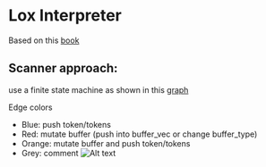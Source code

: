 # Lox Interpreter

Based on this [book](https://craftinginterpreters.com/)

## Scanner approach:

use a finite state machine as shown in this [graph](<https://dreampuf.github.io/GraphvizOnline/#digraph%20G%20%7B%0A%20%20%20%20bgcolor%3D%22%23ffffff00%22%20%23%20RGBA%20(with%20alpha)%0A%20%20%20%20splines%3Dtrue%0A%20%20%20%20graph%20%5B%20overlap%3Dfalse%20splines%3Dtrue%20%5D%0A%20%20%20%20%20%0A%20%20%20%20node%20%5Bshape%3Dcircle%2C%0A%20%20%20%20%20%20%20%20%20%20fixedsize%3Dtrue%2C%0A%20%20%20%20%20%20%20%20%20%20width%3D0.6%2C%0A%20%20%20%20%20%20%20%20%20%20color%3D%22black%22%2C%20%23%20node%20border%20color%20(X11%20or%20HTML%20colors)%0A%20%20%20%20%20%20%20%20%20%20fillcolor%3Dwhite%2C%20%23%20node%20fill%20color%20(X11%20or%20HTML%20colors)%0A%20%20%20%20%20%20%20%20%20%20style%3D%22filled%2Csolid%22%2C%0A%20%20%20%20%20%20%20%20%20%20fontcolor%3Ddarkred%2C%20%23%20text%20color%20(X11%20or%20HTML%20colors)%0A%20%20%20%20%20%20%20%20%20%20fontsize%3D6%5D%0A%0A%20%20%20%20edge%20%5B%20penwidth%3D0.6%2C%20color%3Dblack%20arrowsize%3D0.5%20%5D%0A%20%20%20%20Next%20%5Bshape%3DMDiamond%5D%0A%20%20%20%20subgraph%20sub_1%20%7B%0A%20%20%20%20%20%20%20%20MaybeTwo%3B%0A%20%20%20%20%20%20%20%20Comment%3B%0A%20%20%20%20%20%20%20%20node%20%5Bstyle%3Dfilled%2Ccolor%3Dwhite%5D%3B%0A%20%20%20%20%20%20%20%20MaybeTwo%20-%3E%20Comment%20%5B%20color%3D%22grey%22%20%5D%0A%20%20%20%20%7D%0A%20%20%20%20subgraph%20sub_2%20%7B%0A%20%20%20%20%20%20%20%20Number%3B%0A%20%20%20%20%20%20%20%20SoloDot%3B%0A%20%20%20%20%20%20%20%20NumberWithDot%3B%0A%20%20%20%20%20%20%20%20Number%20-%3E%20NumberWithDot%20%5B%20color%3D%22red%22%20%5D%3B%0A%20%20%20%20%20%20%20%20SoloDot%20-%3E%20NumberWithDot%20%5B%20color%3D%22red%22%20%5D%3B%0A%20%20%20%20%7D%0A%20%20%20%20subgraph%20block_comments%20%7B%0A%20%20%20%20%20%20%20%20BlockComment%0A%20%20%20%20%20%20%20%20BlockCommentMaybeAdd%20%5B%20label%3D%22BlockComment%5CnMaybeAdd%22%20%5D%0A%20%20%20%20%20%20%20%20BlockCommentMaybeSubtract%20%5B%20label%3D%22BlockComment%5CnMaybeSubtract%22%20%5D%0A%20%20%20%20%7D%0A%20%20%20%20IdentifierOrKeyword%20%5B%20label%3D%22Identifier%5CnOr%5CnKeyword%22%20%5D%0A%20%20%20%20InString%3B%0A%20%20%20%20IdentifierOrKeyword%20-%3E%20Next%20%5B%20color%3D%22blue%22%20%5D%3B%0A%20%20%20%20IdentifierOrKeyword%20-%3E%20IdentifierOrKeyword%20%5B%20color%3D%22red%22%20%5D%3B%0A%20%20%20%20Next%20-%3E%20InString%20%5B%20color%3D%22red%22%20%5D%3B%0A%20%20%20%20InString%20-%3E%20InString%20%5B%20color%3D%22red%22%20%5D%3B%0A%20%20%20%20Next%20-%3E%20MaybeTwo%20%5B%20color%3D%22red%22%20%5D%3B%0A%20%20%20%20Next%3Ane%20-%3E%20Next%3Anw%20%5B%20color%3D%22blue%22%20%5D%3B%0A%20%20%20%20Next%20-%3E%20IdentifierOrKeyword%20%5B%20color%3D%22red%22%20%5D%3B%0A%20%20%20%20Next%20-%3E%20Number%20%5B%20color%3D%22red%22%20%5D%3B%0A%20%20%20%20Next%20-%3E%20SoloDot%20%5B%20color%3D%22red%22%20%5D%3B%0A%20%20%20%20MaybeTwo%20-%3E%20Next%20%5B%20color%3D%22blue%22%20%5D%3B%0A%20%20%20%20InString%20-%3E%20Next%20%5B%20color%3D%22blue%22%20%5D%3B%0A%20%20%20%20Number%20-%3E%20Next%20%5B%20color%3D%22blue%22%20%5D%3B%0A%09Number%20-%3E%20Number%20%5B%20color%3D%22red%22%20%5D%3B%0A%20%20%20%20NumberWithDot%20-%3E%20NumberWithDot%20%5B%20color%3D%22red%22%20%5D%3B%0A%20%20%20%20NumberWithDot%20-%3E%20Next%20%5B%20color%3D%22blue%22%20%5D%3B%0A%20%20%20%20SoloDot%20-%3E%20Next%20%5B%20color%3D%22blue%22%20%5D%3B%0A%20%20%20%20Comment%20-%3E%20Next%20%5B%20color%3D%22grey%22%20%5D%3B%0A%20%20%20%20Comment%20-%3E%20Comment%20%5B%20color%3D%22grey%22%20%5D%3B%0A%20%20%20%20IdentifierOrKeyword%20-%3E%20SoloDot%20%5B%20color%3D%22orange%22%20%5D%0A%20%20%20%20IdentifierOrKeyword%20-%3E%20MaybeTwo%20%5B%20color%3D%22orange%22%20%5D%0A%20%20%20%20BlockComment%20-%3E%20BlockCommentMaybeAdd%20%5B%20color%3D%22grey%22%20%5D%3B%0A%20%20%20%20BlockComment%20-%3E%20BlockCommentMaybeSubtract%20%5B%20color%3D%22grey%22%20%5D%3B%0A%20%20%20%20BlockComment%20-%3E%20BlockComment%20%5B%20color%3D%22grey%22%20%5D%3B%0A%20%20%20%20BlockCommentMaybeAdd%20-%3E%20BlockCommentMaybeAdd%20%5B%20color%3D%22grey%22%20%5D%3B%0A%20%20%20%20BlockCommentMaybeAdd%20-%3E%20BlockComment%20%5B%20color%3D%22grey%22%20%5D%3B%0A%20%20%20%20BlockCommentMaybeSubtract%20-%3E%20BlockCommentMaybeSubtract%20%5B%20color%3D%22grey%22%20%5D%3B%0A%20%20%20%20BlockCommentMaybeSubtract%20-%3E%20BlockComment%20%5B%20color%3D%22grey%22%20%5D%3B%0A%20%20%20%20BlockCommentMaybeSubtract%20-%3E%20Next%20%5B%20color%3D%22grey%22%20%5D%3B%0A%7D>)

Edge colors

- Blue: push token/tokens
- Red: mutate buffer (push into buffer_vec or change buffer_type)
- Orange: mutate buffer and push token/tokens
- Grey: comment
  ![Alt text](https://i.postimg.cc/PrpCStBC/graphviz.png)
